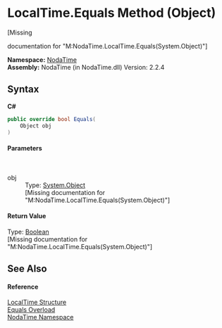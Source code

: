 # LocalTime.Equals Method (Object)
 

\[Missing <summary> documentation for "M:NodaTime.LocalTime.Equals(System.Object)"\]

**Namespace:**&nbsp;<a href="N_NodaTime">NodaTime</a><br />**Assembly:**&nbsp;NodaTime (in NodaTime.dll) Version: 2.2.4

## Syntax

**C#**<br />
``` C#
public override bool Equals(
	Object obj
)
```


#### Parameters
&nbsp;<dl><dt>obj</dt><dd>Type: <a href="http://msdn2.microsoft.com/en-us/library/e5kfa45b" target="_blank">System.Object</a><br />\[Missing <param name="obj"/> documentation for "M:NodaTime.LocalTime.Equals(System.Object)"\]</dd></dl>

#### Return Value
Type: <a href="http://msdn2.microsoft.com/en-us/library/a28wyd50" target="_blank">Boolean</a><br />\[Missing <returns> documentation for "M:NodaTime.LocalTime.Equals(System.Object)"\]

## See Also


#### Reference
<a href="T_NodaTime_LocalTime">LocalTime Structure</a><br /><a href="Overload_NodaTime_LocalTime_Equals">Equals Overload</a><br /><a href="N_NodaTime">NodaTime Namespace</a><br />